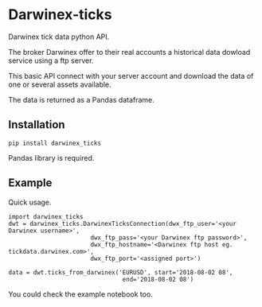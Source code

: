 # Darwinex-ticks
Darwinex tick data python API.

The broker Darwinex offer to their real accounts a historical data dowload 
service using a ftp server. 

This basic API connect with your server account 
and download the data of one or several assets available. 

The data is returned as a Pandas dataframe. 


## Installation

`pip install darwinex_ticks`

Pandas library is required.


## Example 



Quick usage.
```
import darwinex_ticks
dwt = darwinex_ticks.DarwinexTicksConnection(dwx_ftp_user='<your Darwinex username>',
                       dwx_ftp_pass='<your Darwinex ftp password>',
                       dwx_ftp_hostname='<Darwinex ftp host eg. tickdata.darwinex.com>',
                       dwx_ftp_port='<assigned port>')
                       
data = dwt.ticks_from_darwinex('EURUSD', start='2018-08-02 08', 
                                end='2018-08-02 08')                 
```
You could check the example notebook too.